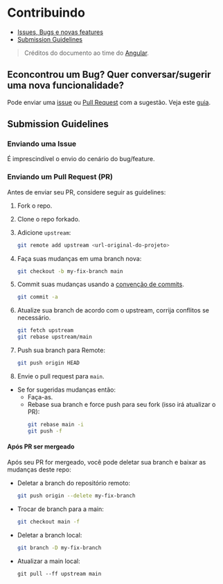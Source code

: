 # Contribuindo

- [Issues, Bugs e novas features](#issue)
- [Submission Guidelines](#submit)

> Créditos do documento ao time do [Angular](https://github.com/angular/angular/blob/master/CONTRIBUTING.md).

## <a name="issue"></a> Econcontrou um Bug? Quer conversar/sugerir uma nova funcionalidade?
Pode enviar uma [issue](#submit-issue) ou [Pull Request](#submit-pr) com a sugestão. Veja este [guia](#submit).

## <a name="submit"></a> Submission Guidelines

### <a name="submit-issue"></a> Enviando uma Issue

É imprescindível o envio do cenário do bug/feature.

### <a name="submit-pr"></a> Enviando um Pull Request (PR)
Antes de enviar seu PR, considere seguir as guidelines:

1. Fork o repo.
1. Clone o repo forkado.
1. Adicione `upstream`:
    ```sh
    git remote add upstream <url-original-do-projeto>
    ```

1. Faça suas mudanças em uma branch nova:
     ```sh
     git checkout -b my-fix-branch main
     ```

1. Commit suas mudanças usando a [convenção de commits](https://gist.github.com/nenitf/1cf5182bff009974bf436f978eea1996#emojicom).
     ```sh
     git commit -a
     ```
1. Atualize sua branch de acordo com o upstream, corrija conflitos se necessário.
    ```sh
    git fetch upstream
    git rebase upstream/main
    ```

1. Push sua branch para Remote:
    ```sh
    git push origin HEAD
    ```

1. Envie o pull request para `main`.
* Se for sugeridas mudanças então:
  * Faça-as.
  * Rebase sua branch e force push para seu fork (isso irá atualizar o PR):
    ```sh
    git rebase main -i
    git push -f
    ```

#### Após PR ser mergeado

Após seu PR for mergeado, você pode deletar sua branch e baixar as mudanças deste repo:

* Deletar a branch do repositório remoto:
    ```sh
    git push origin --delete my-fix-branch
    ```

* Trocar de branch para a main:
    ```sh
    git checkout main -f
    ```

* Deletar a branch local:
    ```sh
    git branch -D my-fix-branch
    ```

* Atualizar a main local:
    ```shell
    git pull --ff upstream main
    ```

